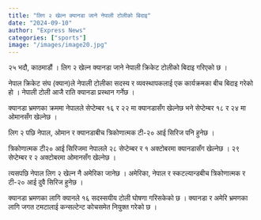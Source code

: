 ```yaml
---
title: "लिग २ खेल्न क्यानडा जाने नेपाली टोलीको बिदाइ"
date: "2024-09-10"
author: "Express News"
categories: ["sports"]
image: "/images/image20.jpg"
---
```

२५ भदौ, काठमाडौं । लिग २ खेल्न क्यानडा जाने नेपाली क्रिकेट टोलीको बिदाइ गरिएको छ ।

नेपाल क्रिकेट संघ (क्यान)ले नेपाली टोलीका सदस्य र व्यवस्थापकलाई एक कार्यक्रमका बीच बिदाइ गरेको हो । नेपाली टोली आजै राति क्यानडा प्रस्थान गर्नेछ ।

क्यानडा भ्रमणका क्रममा नेपालले सेप्टेम्बर १६ र २२ मा क्यानडासँग खेल्नेछ भने सेप्टेम्बर १८ र २४ मा ओमानसँग खेल्नेछ ।

लिग २ पछि नेपाल, ओमान र क्यानडाबीच त्रिकोणात्मक टी-२० आई सिरिज पनि हुनेछ ।

त्रिकोणात्मक टी२० आई सिरिजमा नेपालले २८ सेप्टेम्बर र १ अक्टोबरमा क्यानडासँग खेल्नेछ । २९ सेप्टेम्बर र २ अक्टोबरमा ओमानसँग खेल्नेछ ।

त्यसपछि नेपाल लिग २ खेल्न नै अमेरिका जानेछ । अमेरिका, नेपाल र स्कटल्यान्डबीच त्रिकोणात्मक र टी-२० आई दुवै सिरिज हुनेछ ।

क्यानडा भ्रमणका लागि क्यानले १६ सदस्सयीय टोली घोषणा गरिसकेको छ । क्यानडा र अमेरि भ्रमणका लागि जगत टमटालाई कन्सल्टेन्ट कोचसमेत नियुक्त गरेको छ ।
